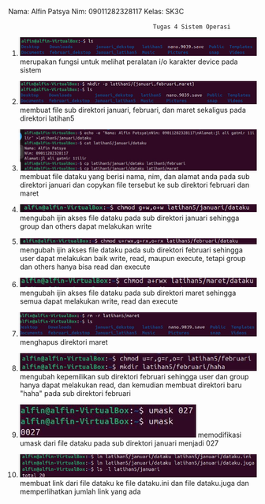 Nama: Alfin Patsya
Nim: 09011282328117
Kelas: SK3C


                                             Tugas 4 Sistem Operasi



1. ![1](https://github.com/fatsyaalfin15/Sistem-Operasi/blob/main/%60Tugas4/1.png?raw=true)
   merupakan fungsi untuk melihat peralatan i/o karakter device pada sistem 

2. ![2](https://github.com/fatsyaalfin15/Sistem-Operasi/blob/main/%60Tugas4/2.jpg?raw=true)
  membuat file sub direktori januari, februari, dan maret sekaligus pada direktori latihan5

3. ![3](https://github.com/fatsyaalfin15/Sistem-Operasi/blob/main/%60Tugas4/3.jpg?raw=true)
   membuat file dataku yang berisi nama, nim, dan alamat anda pada sub direktori januari dan copykan file tersebut ke sub 
   direktori  februari dan maret

4. ![4](https://github.com/fatsyaalfin15/Sistem-Operasi/blob/main/%60Tugas4/4.jpg?raw=true)
   mengubah  ijin akses file dataku pada sub direktori januari sehingga group dan others dapat melakukan write

5. ![5](https://github.com/fatsyaalfin15/Sistem-Operasi/blob/main/%60Tugas4/5.jpg?raw=true)
   mengubah ijin akses file dataku pada sub direktori februari sehingga user dapat melakukan baik write, read, maupun 
   execute,  tetapi group dan others hanya bisa read dan execute

6. ![6](https://github.com/fatsyaalfin15/Sistem-Operasi/blob/main/%60Tugas4/6.jpg?raw=true)
   mengubah ijin akses file dataku pada sub direktori maret sehingga semua dapat melakukan write, read dan execute

7. ![7](https://github.com/fatsyaalfin15/Sistem-Operasi/blob/main/%60Tugas4/7.jpg?raw=true)
    menghapus direktori maret 

8. ![8](https://github.com/fatsyaalfin15/Sistem-Operasi/blob/main/%60Tugas4/8.jpg?raw=true)
    mengubah kepemilikan sub direktori februari sehingga user dan group hanya dapat melakukan read, dan kemudian  membuat 
    direktori baru "haha" pada sub direktori februari 

9. ![9](https://github.com/fatsyaalfin15/Sistem-Operasi/blob/main/%60Tugas4/9.jpg?raw=true)
    memodifikasi umask dari file dataku pada sub direktori januari menjadi 027  

10. ![10](https://github.com/fatsyaalfin15/Sistem-Operasi/blob/main/%60Tugas4/10.jpg?raw=true)
    membuat link dari file dataku ke file dataku.ini dan file dataku.juga dan memperlihatkan jumlah link yang ada 

    
   

